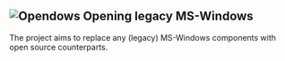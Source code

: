 ![Opendows](http://www.forart.it/progetti/Opendows/logo.png)
Opening legacy MS-Windows
---
The project aims to replace any (legacy) MS-Windows components with open source counterparts.
